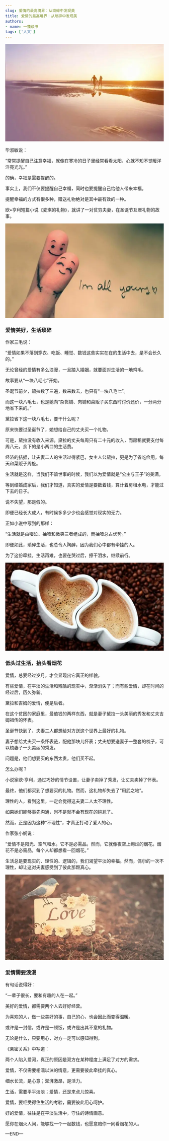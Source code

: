 ```yaml
---
slug: 爱情的最高境界：从琐碎中发现美
title: 爱情的最高境界：从琐碎中发现美
authors:
- name: 一藻读书
tags: ['人文']
---
```


![Docusaurus Plushie](./0.webp)

毕淑敏说：

“常常提醒自己注意幸福，就像在寒冷的日子里经常看看太阳，心就不知不觉暖洋洋亮光光。”

的确，幸福是需要提醒的。

事实上，我们不仅要提醒自己幸福，同时也要提醒自己给他人带来幸福。

提醒幸福的方式有很多种，赠送礼物绝对是其中最有效的一种。

欧•亨利短篇小说《麦琪的礼物》，就讲了一对贫穷夫妻，在圣诞节互赠礼物的故事。

![Docusaurus Plushie](./1.webp)


<div style={{textAlign: 'center', color: '#FF8C00'}}>  
  <h3>爱情美好，生活琐碎</h3>
</div>

作家三毛说：

“爱情如果不落到穿衣、吃饭、睡觉、数钱这些实实在在的生活中去，是不会长久的。”

无论曾经的爱情有多么浪漫，一旦踏入婚姻，就要面对生活的一地鸡毛。

故事要从“一块八毛七”开始。

圣诞节前夕，黛拉数了三遍，数来数去，也只有“一块八毛七”。

而这一块八毛七，也是她向“杂货铺、肉铺和菜贩子买东西时讨价还价，一分两分地省下来的。”

黛拉省下这一块八毛七，要干什么呢？

原来快要过圣诞节了，她想给自己的丈夫买一个礼物。

可是，黛拉没有收入来源。黛拉的丈夫每周只有二十元的收入，而房租就要支付每周八元，余下的是小两口的生活费。

经济的拮据，让夫妻二人的生活过得紧巴，女主人公黛拉，更是为了省吃俭用，每天和菜贩子周旋。

生活就是这样，当我们不谙世事的时候，我们以为爱情就是“公主与王子”的美满。

等到结婚成家后，我们才知道，真实的爱情是要数着钱，算计着房租水电，才能过下去的日子。

说不失望，那是假的。

即便已经长大成人，有时候多多少少也会感觉对现实的无力。

正如小说中写到的那样：

“生活就是由啜泣、抽噎和微笑三者组成的，而抽噎总占优势。”

即便如此，琐碎生活，也总令人陶醉，因为我们心中都有牵挂的人。

为了这份牵挂，生活再难，也要在哭过后，擦干泪水，继续前行。

![Docusaurus Plushie](./2.webp)


<div style={{textAlign: 'center', color: '#FF8C00'}}>  
  <h3>低头过生活，抬头看烟花</h3>
</div>

爱情，总要经过岁月，才会显现出它真正的样貌。

有些爱情，在平淡的生活和残酷的现实中，渐渐消失了；而有些爱情，却在时间的经过后，历久弥新。

黛拉和吉姆的爱情，便是后者。

在这个贫困的家庭里，最值钱的两样东西，就是妻子黛拉一头美丽的秀发和丈夫吉姆祖传的怀表。

圣诞节快到了，夫妻二人都想给对方送这个世界上最好的礼物。

妻子想给丈夫买一条怀表链，配他那块儿怀表；丈夫想要送妻子一整套的梳子，可以梳妻子一头美丽的秀发。

问题是，他们想要买的东西太贵，他们买不起。

怎么办呢？

小说家欧·亨利，通过巧妙的情节设置，让妻子卖掉了秀发，让丈夫卖掉了怀表。

最终，他们都买到了想要买的礼物。然而，这礼物却失去了“用武之地”。

理性的人，看到这里，一定会觉得这夫妻二人太不理性。

如果她们能够事先沟通，岂不是就不会有现在的尴尬了。

然而，正是因为这种“不理性”，才真正打动了爱人的心。

作家张小娴说：

“爱情不是阳光、空气和水。它不是必需品。然而，它就像夜空上绚烂的烟花。烟花不是必需品，每个人却都想看一回烟花。”

生活总是要现实的、理性的、逻辑的，我们渴望平淡的幸福。然而，偶尔的一次不理性，却让这对夫妻感受到了彼此那颗真心。

![Docusaurus Plushie](./3.webp)


<div style={{textAlign: 'center', color: '#FF8C00'}}>  
  <h3>爱情需要浪漫</h3>
</div>

有句话说得好：

“一辈子很长，要和有趣的人在一起。”

美好的爱情，都需要两个人去好好经营。

为喜欢的人，做一些美好的事，自己的心，也会因此而变得温暖。

或许是一封信，或许是一顿饭，或许是出其不意的礼物。

无论是什么，只要用心，对方一定可以感知得到。

《亲密关系》中写道：

两个人陷入爱河，真正的原因是双方在某种程度上满足了对方的需求。

爱情，不仅需要相濡以沫的情意，更需要彼此牵挂的真心。

细水长流，是心意；澎湃激昂，是活力。

生活，需要平平淡淡；爱情，还是来点儿惊喜。

爱情，要经受得住生活的考验，需要彼此用心呵护。

好的爱情，往往是在平淡生活中，守住的诗情画意。

愿你在烟火人间，能够找一个一起数钱，也愿意陪你一同看烟花的人。

—END—




